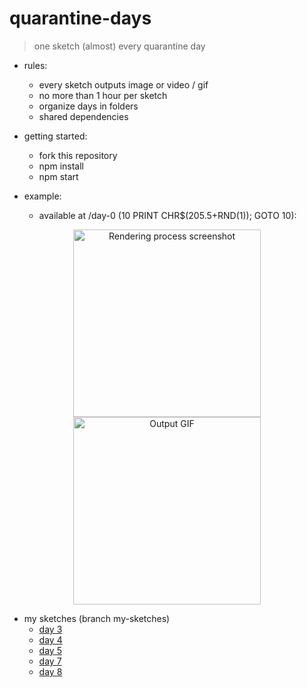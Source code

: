 # quarantine-days
> one sketch (almost) every quarantine day

- rules:
  - every sketch outputs image or video / gif
  - no more than 1 hour per sketch
  - organize days in folders
  - shared dependencies

- getting started:
  - fork this repository
  - npm install
  - npm start

- example:
  - available at /day-0 (10 PRINT CHR$(205.5+RND(1)); GOTO 10):
  
<p align="center">
  <img src="https://github.com/roquef/quarantine-days/blob/master/day-0/screenshot.PNG?raw=true" height="300" alt="Rendering process screenshot"/> <img src="https://github.com/roquef/quarantine-days/blob/master/day-0/Day%2000%202020-02-19%2013_01_17.gif?raw=true" height="300" alt="Output GIF"/>
</p>
 
- my sketches (branch my-sketches)
  - [day 3](https://roquef.github.io/qdays/day-3/)
  - [day 4](https://roquef.github.io/qdays/day-4/)
  - [day 5](https://roquef.github.io/qdays/day-5/)
  - [day 7](https://roquef.github.io/qdays/day-7/)
  - [day 8](https://roquef.github.io/qdays/day-8/)
